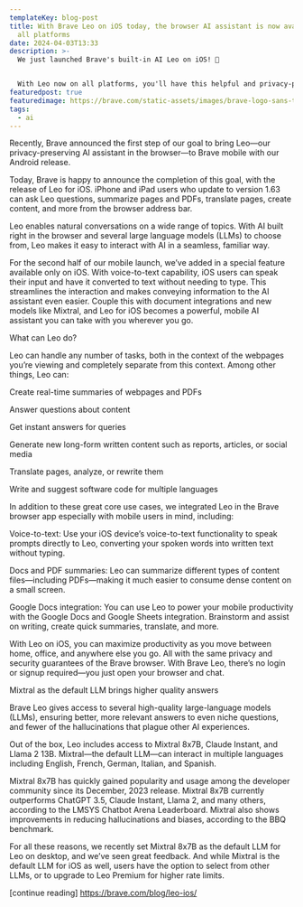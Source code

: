 ```yaml
---
templateKey: blog-post
title: With Brave Leo on iOS today, the browser AI assistant is now available on
  all platforms
date: 2024-04-03T13:33
description: >-
  We just launched Brave's built-in AI Leo on iOS! 🥳


  With Leo now on all platforms, you'll have this helpful and privacy-preserving assistant available at home, the office, and anywhere else.
featuredpost: true
featuredimage: https://brave.com/static-assets/images/brave-logo-sans-text.svg
tags:
  - ai
---
```

Recently, Brave announced the first step of our goal to bring Leo—our privacy-preserving AI assistant in the browser—to Brave mobile with our Android release. 

Today, Brave is happy to announce the completion of this goal, with the release of Leo for iOS. iPhone and iPad users who update to version 1.63 can ask Leo questions, summarize pages and PDFs, translate pages, create content, and more from the browser address bar.

Leo enables natural conversations on a wide range of topics. With AI built right in the browser and several large language models (LLMs) to choose from, Leo makes it easy to interact with AI in a seamless, familiar way.

For the second half of our mobile launch, we’ve added in a special feature available only on iOS. With voice-to-text capability, iOS users can speak their input and have it converted to text without needing to type. This streamlines the interaction and makes conveying information to the AI assistant even easier. Couple this with document integrations and new models like Mixtral, and Leo for iOS becomes a powerful, mobile AI assistant you can take with you wherever you go.

What can Leo do?

Leo can handle any number of tasks, both in the context of the webpages you’re viewing and completely separate from this context. Among other things, Leo can:

Create real-time summaries of webpages and PDFs

Answer questions about content

Get instant answers for queries

Generate new long-form written content such as reports, articles, or social media

Translate pages, analyze, or rewrite them

Write and suggest software code for multiple languages 

In addition to these great core use cases, we integrated Leo in the Brave browser app especially with mobile users in mind, including:

Voice-to-text: Use your iOS device’s voice-to-text functionality to speak prompts directly to Leo, converting your spoken words into written text without typing.

Docs and PDF summaries: Leo can summarize different types of content files—including PDFs—making it much easier to consume dense content on a small screen.

Google Docs integration: You can use Leo to power your mobile productivity with the Google Docs and Google Sheets integration. Brainstorm and assist on writing, create quick summaries, translate, and more.

With Leo on iOS, you can maximize productivity as you move between home, office, and anywhere else you go. All with the same privacy and security guarantees of the Brave browser. With Brave Leo, there’s no login or signup required—you just open your browser and chat.

Mixtral as the default LLM brings higher quality answers

Brave Leo gives access to several high-quality large-language models (LLMs), ensuring better, more relevant answers to even niche questions, and fewer of the hallucinations that plague other AI experiences.

Out of the box, Leo includes access to Mixtral 8x7B, Claude Instant, and Llama 2 13B. Mixtral—the default LLM—can interact in multiple languages including English, French, German, Italian, and Spanish. 

Mixtral 8x7B has quickly gained popularity and usage among the developer community since its December, 2023 release. Mixtral 8x7B currently outperforms ChatGPT 3.5, Claude Instant, Llama 2, and many others, according to the LMSYS Chatbot Arena Leaderboard. Mixtral also shows improvements in reducing hallucinations and biases, according to the BBQ benchmark.

For all these reasons, we recently set Mixtral 8x7B as the default LLM for Leo on desktop, and we’ve seen great feedback. And while Mixtral is the default LLM for iOS as well, users have the option to select from other LLMs, or to upgrade to Leo Premium for higher rate limits.



\[continue reading] https://brave.com/blog/leo-ios/
